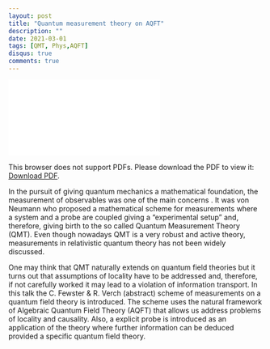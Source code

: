 ```yaml
---
layout: post
title: "Quantum measurement theory on AQFT"
description: ""
date: 2021-03-01
tags: [QMT, Phys,AQFT]
disqus: true
comments: true
---
```



<object data="pdfs/qmt.pdf" type="application/pdf" width="1400px" height="400px">
    <embed src="pdfs/qmt.pdf">
        <p>This browser does not support PDFs. Please download the PDF to view it: <a href="pdfs/Weak.pdf">Download PDF</a>.</p>
    </embed>
</object>
In the pursuit of giving quantum mechanics a mathematical foundation, the measurement of observables was one of the main concerns . It was von Neumann who proposed a mathematical scheme for measurements where a system and a probe are coupled giving a “experimental setup” and, therefore, giving birth to the so called Quantum Measurement Theory (QMT). <!--more--> Even though nowadays QMT is a very robust and active theory, measurements in relativistic quantum theory has not been widely discussed.

 One may think that QMT naturally extends on quantum field theories but it turns out that assumptions of locality have to be addressed and, therefore, if not carefully worked it may lead to a violation of information transport. In this talk the C. Fewster & R. Verch (abstract) scheme of measurements on a quantum field theory is introduced. The scheme uses the natural framework of Algebraic Quantum Field Theory (AQFT) that allows us address problems of locality and causality. Also, a explicit probe is introduced as an application of the theory where further information can be deduced provided a specific quantum field theory.

